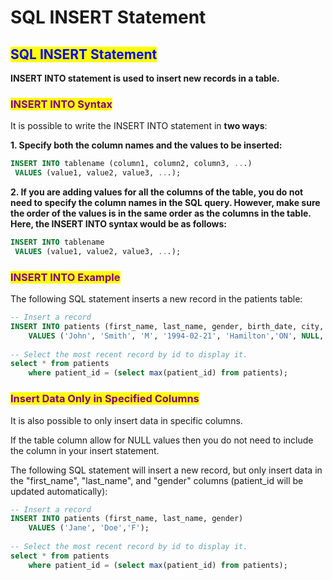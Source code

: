 # SQL INSERT Statement

## <mark style="color:blue;">SQL INSERT Statement</mark>

**INSERT INTO statement is used to insert new records in a table.**

### <mark style="color:purple;">INSERT INTO Syntax</mark>

It is possible to write the INSERT INTO statement in **two ways**:

**1. Specify both the column names and the values to be inserted:**

```sql
INSERT INTO tablename (column1, column2, column3, ...)
 VALUES (value1, value2, value3, ...);
```

**2. If you are adding values for all the columns of the table, you do not need to specify the column names in the SQL query. However, make sure the order of the values is in the same order as the columns in the table. Here, the INSERT INTO syntax would be as follows:**

```sql
INSERT INTO tablename
 VALUES (value1, value2, value3, ...);
```

### <mark style="color:purple;">INSERT INTO Example</mark>

The following SQL statement inserts a new record in the patients table:

```sql
-- Insert a record
INSERT INTO patients (first_name, last_name, gender, birth_date, city, province_id, allergies, weight, height)
    VALUES ('John', 'Smith', 'M', '1994-02-21', 'Hamilton','ON', NULL, 132, 182);
 
-- Select the most recent record by id to display it.
select * from patients
	where patient_id = (select max(patient_id) from patients);
```

### <mark style="color:purple;">Insert Data Only in Specified Columns</mark>

It is also possible to only insert data in specific columns.

If the table column allow for NULL values then you do not need to include the column in your insert statement.

The following SQL statement will insert a new record, but only insert data in the "first\_name", "last\_name", and "gender" columns (patient\_id will be updated automatically):

```sql
-- Insert a record
INSERT INTO patients (first_name, last_name, gender)
    VALUES ('Jane', 'Doe','F');
    
-- Select the most recent record by id to display it.
select * from patients
	where patient_id = (select max(patient_id) from patients);
```
